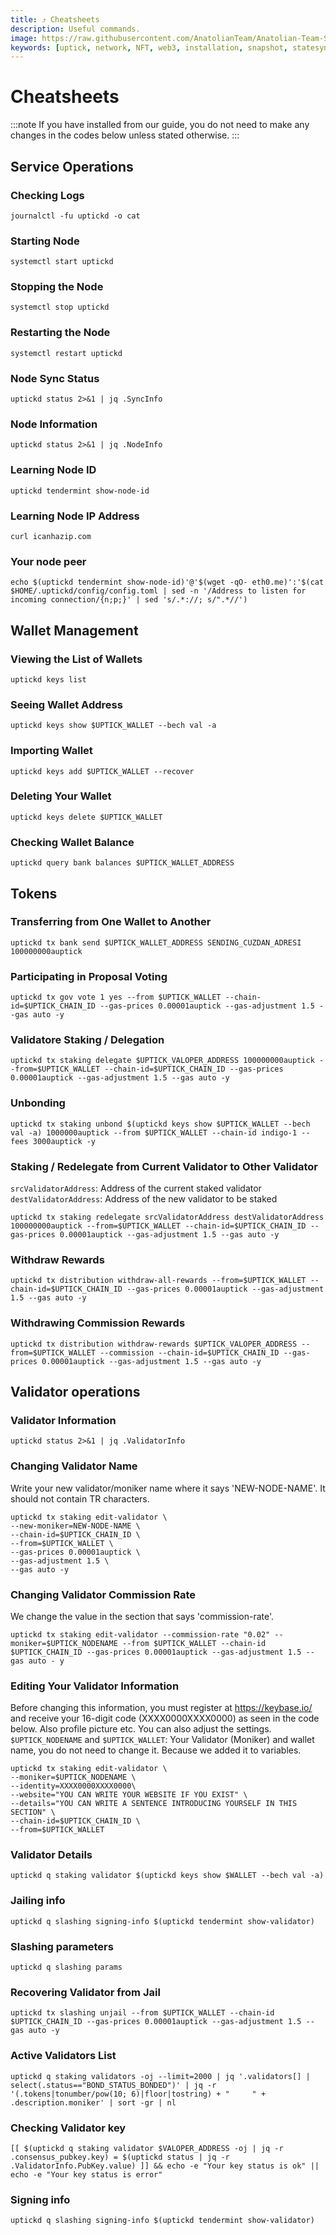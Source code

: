 ```yaml
---
title: ⤴️ Cheatsheets
description: Useful commands.
image: https://raw.githubusercontent.com/AnatolianTeam/Anatolian-Team-Services/main/docs/Mainnet/Cosmos-Ecosystem/uptick-network/img/Uptick-Service-Cover.jpg
keywords: [uptick, network, NFT, web3, installation, snapshot, statesync, update]
---
```


# Cheatsheets 
:::note
If you have installed from our guide, you do not need to make any changes in the codes below unless stated otherwise.
:::

## Service Operations

### Checking Logs
```
journalctl -fu uptickd -o cat
```

### Starting Node
```
systemctl start uptickd
```

### Stopping the Node
```
systemctl stop uptickd
```

### Restarting the Node
```
systemctl restart uptickd
```

### Node Sync Status
```
uptickd status 2>&1 | jq .SyncInfo
```

### Node Information
```
uptickd status 2>&1 | jq .NodeInfo
```

### Learning Node ID
```
uptickd tendermint show-node-id
```

### Learning Node IP Address
```
curl icanhazip.com
```

### Your node peer
```
echo $(uptickd tendermint show-node-id)'@'$(wget -qO- eth0.me)':'$(cat $HOME/.uptickd/config/config.toml | sed -n '/Address to listen for incoming connection/{n;p;}' | sed 's/.*://; s/".*//')
```

## Wallet Management

### Viewing the List of Wallets
```
uptickd keys list
```

### Seeing Wallet Address
```
uptickd keys show $UPTICK_WALLET --bech val -a
```

### Importing Wallet
```
uptickd keys add $UPTICK_WALLET --recover
```

### Deleting Your Wallet
```
uptickd keys delete $UPTICK_WALLET
```

### Checking Wallet Balance
```
uptickd query bank balances $UPTICK_WALLET_ADDRESS
```

## Tokens

### Transferring from One Wallet to Another
```
uptickd tx bank send $UPTICK_WALLET_ADDRESS SENDING_CUZDAN_ADRESI 100000000auptick
```

### Participating in Proposal Voting
```
uptickd tx gov vote 1 yes --from $UPTICK_WALLET --chain-id=$UPTICK_CHAIN_ID --gas-prices 0.00001auptick --gas-adjustment 1.5 --gas auto -y
```

### Validatore Staking / Delegation
```
uptickd tx staking delegate $UPTICK_VALOPER_ADDRESS 100000000auptick --from=$UPTICK_WALLET --chain-id=$UPTICK_CHAIN_ID --gas-prices 0.00001auptick --gas-adjustment 1.5 --gas auto -y
```
### Unbonding
```
uptickd tx staking unbond $(uptickd keys show $UPTICK_WALLET --bech val -a) 1000000auptick --from $UPTICK_WALLET --chain-id indigo-1 --fees 3000auptick -y
```

### Staking / Redelegate from Current Validator to Other Validator
`srcValidatorAddress`: Address of the current staked validator
`destValidatorAddress`: Address of the new validator to be staked
```
uptickd tx staking redelegate srcValidatorAddress destValidatorAddress 100000000auptick --from=$UPTICK_WALLET --chain-id=$UPTICK_CHAIN_ID --gas-prices 0.00001auptick --gas-adjustment 1.5 --gas auto -y
```

### Withdraw Rewards
```
uptickd tx distribution withdraw-all-rewards --from=$UPTICK_WALLET --chain-id=$UPTICK_CHAIN_ID --gas-prices 0.00001auptick --gas-adjustment 1.5 --gas auto -y
```

### Withdrawing Commission Rewards

```
uptickd tx distribution withdraw-rewards $UPTICK_VALOPER_ADDRESS --from=$UPTICK_WALLET --commission --chain-id=$UPTICK_CHAIN_ID --gas-prices 0.00001auptick --gas-adjustment 1.5 --gas auto -y
```

## Validator operations

### Validator Information
```
uptickd status 2>&1 | jq .ValidatorInfo
```

### Changing Validator Name
Write your new validator/moniker name where it says 'NEW-NODE-NAME'. It should not contain TR characters.
```
uptickd tx staking edit-validator \
--new-moniker=NEW-NODE-NAME \
--chain-id=$UPTICK_CHAIN_ID \
--from=$UPTICK_WALLET \
--gas-prices 0.00001auptick \
--gas-adjustment 1.5 \
--gas auto -y
```

### Changing Validator Commission Rate
We change the value in the section that says 'commission-rate'.
```
uptickd tx staking edit-validator --commission-rate "0.02" --moniker=$UPTICK_NODENAME --from $UPTICK_WALLET --chain-id $UPTICK_CHAIN_ID --gas-prices 0.00001auptick --gas-adjustment 1.5 --gas auto - y
```

### Editing Your Validator Information
Before changing this information, you must register at https://keybase.io/ and receive your 16-digit code (XXXX0000XXXX0000) as seen in the code below. Also profile picture etc. You can also adjust the settings.
`$UPTICK_NODENAME` and `$UPTICK_WALLET`: Your Validator (Moniker) and wallet name, you do not need to change it. Because we added it to variables.
```
uptickd tx staking edit-validator \
--moniker=$UPTICK_NODENAME \
--identity=XXXX0000XXXX0000\
--website="YOU CAN WRITE YOUR WEBSITE IF YOU EXIST" \
--details="YOU CAN WRITE A SENTENCE INTRODUCING YOURSELF IN THIS SECTION" \
--chain-id=$UPTICK_CHAIN_ID \
--from=$UPTICK_WALLET
```

### Validator Details
```
uptickd q staking validator $(uptickd keys show $WALLET --bech val -a)
```

### Jailing info
```
uptickd q slashing signing-info $(uptickd tendermint show-validator)
```

### Slashing parameters
```
uptickd q slashing params
```

### Recovering Validator from Jail
```
uptickd tx slashing unjail --from $UPTICK_WALLET --chain-id $UPTICK_CHAIN_ID --gas-prices 0.00001auptick --gas-adjustment 1.5 --gas auto -y
```

### Active Validators List
```
uptickd q staking validators -oj --limit=2000 | jq '.validators[] | select(.status=="BOND_STATUS_BONDED")' | jq -r '(.tokens|tonumber/pow(10; 6)|floor|tostring) + " 	 " + .description.moniker' | sort -gr | nl
```

### Checking Validator key
```
[[ $(uptickd q staking validator $VALOPER_ADDRESS -oj | jq -r .consensus_pubkey.key) = $(uptickd status | jq -r .ValidatorInfo.PubKey.value) ]] && echo -e "Your key status is ok" || echo -e "Your key status is error"
```

### Signing info
```
uptickd q slashing signing-info $(uptickd tendermint show-validator)
```
